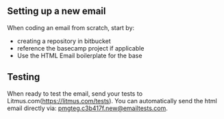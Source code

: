 ## Setting up a new email

When coding an email from scratch, start by:
- creating a repository in bitbucket
- reference the basecamp project if applicable
- Use the HTML Email boilerplate for the base

## Testing

When ready to test the email, send your tests to Litmus.com(https://litmus.com/tests). You can automatically send the html email directly via: pmgteg.c3b417f.new@emailtests.com.